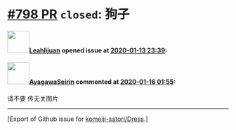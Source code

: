 # [\#798 PR](https://github.com/komeiji-satori/Dress/pull/798) `closed`: 狗子

#### <img src="https://avatars.githubusercontent.com/u/36877287?u=c0cf854af7d1b0cf926cc04b2c05626d498861af&v=4" width="50">[Leahlijuan](https://github.com/Leahlijuan) opened issue at [2020-01-13 23:39](https://github.com/komeiji-satori/Dress/pull/798):



#### <img src="https://avatars.githubusercontent.com/u/25474520?u=34014aa843f65a1b78677ced8b5d5b86fcbd1e58&v=4" width="50">[AyagawaSeirin](https://github.com/AyagawaSeirin) commented at [2020-01-16 01:55](https://github.com/komeiji-satori/Dress/pull/798#issuecomment-574944266):

请不要 传无关图片


-------------------------------------------------------------------------------



[Export of Github issue for [komeiji-satori/Dress](https://github.com/komeiji-satori/Dress).]
